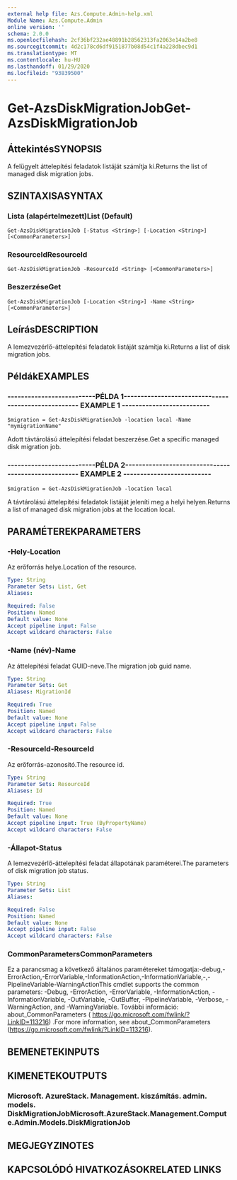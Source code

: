 ```yaml
---
external help file: Azs.Compute.Admin-help.xml
Module Name: Azs.Compute.Admin
online version: ''
schema: 2.0.0
ms.openlocfilehash: 2cf36bf232ae48891b28562313fa2063e14a2be8
ms.sourcegitcommit: 4d2c178cd6df9151877b08d54c1f4a228dbec9d1
ms.translationtype: MT
ms.contentlocale: hu-HU
ms.lasthandoff: 01/29/2020
ms.locfileid: "93839500"
---
```

# <span data-ttu-id="8da57-101">Get-AzsDiskMigrationJob</span><span class="sxs-lookup"><span data-stu-id="8da57-101">Get-AzsDiskMigrationJob</span></span>

## <span data-ttu-id="8da57-102">Áttekintés</span><span class="sxs-lookup"><span data-stu-id="8da57-102">SYNOPSIS</span></span>
<span data-ttu-id="8da57-103">A felügyelt áttelepítési feladatok listáját számítja ki.</span><span class="sxs-lookup"><span data-stu-id="8da57-103">Returns the list of managed disk migration jobs.</span></span>

## <span data-ttu-id="8da57-104">SZINTAXISA</span><span class="sxs-lookup"><span data-stu-id="8da57-104">SYNTAX</span></span>

### <span data-ttu-id="8da57-105">Lista (alapértelmezett)</span><span class="sxs-lookup"><span data-stu-id="8da57-105">List (Default)</span></span>
```
Get-AzsDiskMigrationJob [-Status <String>] [-Location <String>] [<CommonParameters>]
```

### <span data-ttu-id="8da57-106">ResourceId</span><span class="sxs-lookup"><span data-stu-id="8da57-106">ResourceId</span></span>
```
Get-AzsDiskMigrationJob -ResourceId <String> [<CommonParameters>]
```

### <span data-ttu-id="8da57-107">Beszerzése</span><span class="sxs-lookup"><span data-stu-id="8da57-107">Get</span></span>
```
Get-AzsDiskMigrationJob [-Location <String>] -Name <String> [<CommonParameters>]
```

## <span data-ttu-id="8da57-108">Leírás</span><span class="sxs-lookup"><span data-stu-id="8da57-108">DESCRIPTION</span></span>
<span data-ttu-id="8da57-109">A lemezvezérlő-áttelepítési feladatok listáját számítja ki.</span><span class="sxs-lookup"><span data-stu-id="8da57-109">Returns a list of disk migration jobs.</span></span>

## <span data-ttu-id="8da57-110">Példák</span><span class="sxs-lookup"><span data-stu-id="8da57-110">EXAMPLES</span></span>

### <span data-ttu-id="8da57-111">--------------------------PÉLDA 1--------------------------</span><span class="sxs-lookup"><span data-stu-id="8da57-111">-------------------------- EXAMPLE 1 --------------------------</span></span>
```
$migration = Get-AzsDiskMigrationJob -location local -Name "mymigrationName"
```

<span data-ttu-id="8da57-112">Adott távtárolású áttelepítési feladat beszerzése.</span><span class="sxs-lookup"><span data-stu-id="8da57-112">Get a specific managed disk migration job.</span></span>

### <span data-ttu-id="8da57-113">--------------------------PÉLDA 2--------------------------</span><span class="sxs-lookup"><span data-stu-id="8da57-113">-------------------------- EXAMPLE 2 --------------------------</span></span>
```
$migration = Get-AzsDiskMigrationJob -location local
```

<span data-ttu-id="8da57-114">A távtárolású áttelepítési feladatok listáját jeleníti meg a helyi helyen.</span><span class="sxs-lookup"><span data-stu-id="8da57-114">Returns a list of managed disk migration jobs at the location local.</span></span>

## <span data-ttu-id="8da57-115">PARAMÉTEREK</span><span class="sxs-lookup"><span data-stu-id="8da57-115">PARAMETERS</span></span>

### <span data-ttu-id="8da57-116">-Hely</span><span class="sxs-lookup"><span data-stu-id="8da57-116">-Location</span></span>
<span data-ttu-id="8da57-117">Az erőforrás helye.</span><span class="sxs-lookup"><span data-stu-id="8da57-117">Location of the resource.</span></span>

```yaml
Type: String
Parameter Sets: List, Get
Aliases: 

Required: False
Position: Named
Default value: None
Accept pipeline input: False
Accept wildcard characters: False
```

### <span data-ttu-id="8da57-118">-Name (név)</span><span class="sxs-lookup"><span data-stu-id="8da57-118">-Name</span></span>
<span data-ttu-id="8da57-119">Az áttelepítési feladat GUID-neve.</span><span class="sxs-lookup"><span data-stu-id="8da57-119">The migration job guid name.</span></span>

```yaml
Type: String
Parameter Sets: Get
Aliases: MigrationId

Required: True
Position: Named
Default value: None
Accept pipeline input: False
Accept wildcard characters: False
```

### <span data-ttu-id="8da57-120">-ResourceId</span><span class="sxs-lookup"><span data-stu-id="8da57-120">-ResourceId</span></span>
<span data-ttu-id="8da57-121">Az erőforrás-azonosító.</span><span class="sxs-lookup"><span data-stu-id="8da57-121">The resource id.</span></span>

```yaml
Type: String
Parameter Sets: ResourceId
Aliases: Id

Required: True
Position: Named
Default value: None
Accept pipeline input: True (ByPropertyName)
Accept wildcard characters: False
```

### <span data-ttu-id="8da57-122">-Állapot</span><span class="sxs-lookup"><span data-stu-id="8da57-122">-Status</span></span>
<span data-ttu-id="8da57-123">A lemezvezérlő-áttelepítési feladat állapotának paraméterei.</span><span class="sxs-lookup"><span data-stu-id="8da57-123">The parameters of disk migration job status.</span></span>

```yaml
Type: String
Parameter Sets: List
Aliases: 

Required: False
Position: Named
Default value: None
Accept pipeline input: False
Accept wildcard characters: False
```

### <span data-ttu-id="8da57-124">CommonParameters</span><span class="sxs-lookup"><span data-stu-id="8da57-124">CommonParameters</span></span>
<span data-ttu-id="8da57-125">Ez a parancsmag a következő általános paramétereket támogatja:-debug,-ErrorAction,-ErrorVariable,-InformationAction,-InformationVariable,-,-PipelineVariable-WarningAction</span><span class="sxs-lookup"><span data-stu-id="8da57-125">This cmdlet supports the common parameters: -Debug, -ErrorAction, -ErrorVariable, -InformationAction, -InformationVariable, -OutVariable, -OutBuffer, -PipelineVariable, -Verbose, -WarningAction, and -WarningVariable.</span></span> <span data-ttu-id="8da57-126">További információ: about_CommonParameters ( https://go.microsoft.com/fwlink/?LinkID=113216) .</span><span class="sxs-lookup"><span data-stu-id="8da57-126">For more information, see about_CommonParameters (https://go.microsoft.com/fwlink/?LinkID=113216).</span></span>

## <span data-ttu-id="8da57-127">BEMENETEK</span><span class="sxs-lookup"><span data-stu-id="8da57-127">INPUTS</span></span>

## <span data-ttu-id="8da57-128">KIMENETEK</span><span class="sxs-lookup"><span data-stu-id="8da57-128">OUTPUTS</span></span>

### <span data-ttu-id="8da57-129">Microsoft. AzureStack. Management. kiszámítás. admin. models. DiskMigrationJob</span><span class="sxs-lookup"><span data-stu-id="8da57-129">Microsoft.AzureStack.Management.Compute.Admin.Models.DiskMigrationJob</span></span>

## <span data-ttu-id="8da57-130">MEGJEGYZI</span><span class="sxs-lookup"><span data-stu-id="8da57-130">NOTES</span></span>

## <span data-ttu-id="8da57-131">KAPCSOLÓDÓ HIVATKOZÁSOK</span><span class="sxs-lookup"><span data-stu-id="8da57-131">RELATED LINKS</span></span>

